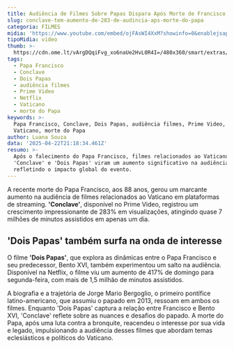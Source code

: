 ```yaml
---
title: Audiência de Filmes Sobre Papas Dispara Após Morte de Francisco
slug: conclave-tem-aumento-de-283-de-audincia-aps-morte-do-papa
categoria: FILMES
midia: 'https://www.youtube.com/embed/ojFAsWI4XxM?showinfo=0&enablejsapi=1'
tipoMidia: video
thumb: >-
  https://cdn.ome.lt/vArgDQqiFvg_xo6naUe2HvL0R4I=/480x360/smart/extras/conteudos/Captura_de_tela_2025-04-22_172851.png
tags:
  - Papa Francisco
  - Conclave
  - Dois Papas
  - audiência filmes
  - Prime Video
  - Netflix
  - Vaticano
  - morte do Papa
keywords: >-
  Papa Francisco, Conclave, Dois Papas, audiência filmes, Prime Video, Netflix,
  Vaticano, morte do Papa
author: Luana Souza
data: '2025-04-22T21:18:34.461Z'
resumo: >-
  Após o falecimento do Papa Francisco, filmes relacionados ao Vaticano como
  'Conclave' e 'Dois Papas' viram um aumento significativo na audiência,
  refletindo o impacto global do evento.
---
```


A recente morte do Papa Francisco, aos 88 anos, gerou um marcante aumento na audiência de filmes relacionados ao Vaticano em plataformas de streaming. **'Conclave'**, disponível no Prime Video, registrou um crescimento impressionante de 283% em visualizações, atingindo quase 7 milhões de minutos assistidos em apenas um dia. 

## 'Dois Papas' também surfa na onda de interesse 

O filme **'Dois Papas'**, que explora as dinâmicas entre o Papa Francisco e seu predecessor, Bento XVI, também experimentou um salto na audiência. Disponível na Netflix, o filme viu um aumento de 417% de domingo para segunda-feira, com mais de 1,5 milhão de minutos assistidos. 

A biografia e a trajetória de Jorge Mario Bergoglio, o primeiro pontífice latino-americano, que assumiu o papado em 2013, ressoam em ambos os filmes. Enquanto 'Dois Papas' captura a relação entre Francisco e Bento XVI, 'Conclave' reflete sobre as nuances e desafios do papado. A morte do Papa, após uma luta contra a bronquite, reacendeu o interesse por sua vida e legado, impulsionando a audiência desses filmes que abordam temas eclesiásticos e políticos do Vaticano.
